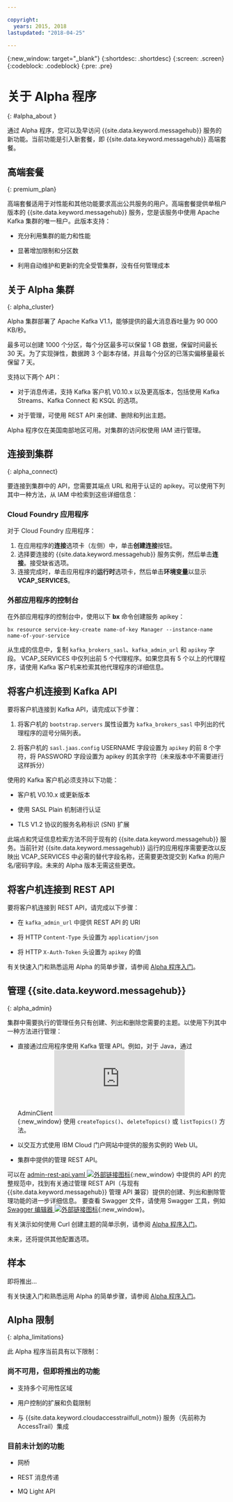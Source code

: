 ```yaml
---

copyright:
  years: 2015, 2018
lastupdated: "2018-04-25"

---
```


{:new_window: target="_blank"}
{:shortdesc: .shortdesc}
{:screen: .screen}
{:codeblock: .codeblock}
{:pre: .pre}

<!-- Notes from chat with Charlie 

Different plan for provisioning

Quality of service from each plan

Life of a user through cycle - APIs, feature sets

-->

# 关于 Alpha 程序
{: #alpha_about }

通过 Alpha 程序，您可以及早访问 {{site.data.keyword.messagehub}} 服务的新功能。当前功能是引入新套餐，即 {{site.data.keyword.messagehub}} 高端套餐。

## 高端套餐
{: premium_plan}

高端套餐适用于对性能和其他功能要求高出公共服务的用户。高端套餐提供单租户版本的 {{site.data.keyword.messagehub}} 服务，您是该服务中使用 Apache Kafka 集群的唯一租户。此版本支持：

* 充分利用集群的能力和性能

* 显著增加限制和分区数

* 利用自动维护和更新的完全受管集群，没有任何管理成本

## 关于 Alpha 集群
{: alpha_cluster}

Alpha 集群部署了 Apache Kafka V1.1，能够提供的最大消息吞吐量为 90 000 KB/秒。 

最多可以创建 1000 个分区，每个分区最多可以保留 1 GB 数据，保留时间最长 30 天。为了实现弹性，数据跨 3 个副本存储，并且每个分区的已落实偏移量最长保留 7 天。

支持以下两个 API：

* 对于消息传递，支持 Kafka 客户机 V0.10.x 以及更高版本，包括使用 Kafka Streams、Kafka Connect 和 KSQL 的选项。

* 对于管理，可使用 REST API 来创建、删除和列出主题。

Alpha 程序仅在美国南部地区可用。对集群的访问权使用 IAM 进行管理。

## 连接到集群
{: alpha_connect}

要连接到集群中的 API，您需要其端点 URL 和用于认证的 apikey。可以使用下列其中一种方法，从 IAM 中检索到这些详细信息：

### Cloud Foundry 应用程序
对于 Cloud Foundry 应用程序：
1. 在应用程序的**连接**选项卡（左侧）中，单击**创建连接**按钮。 
2. 选择要连接的 {{site.data.keyword.messagehub}} 服务实例，然后单击**连接**。接受缺省选项。 
3. 连接完成时，单击应用程序的**运行时**选项卡，然后单击**环境变量**以显示 **VCAP_SERVICES**。

### 外部应用程序的控制台
在外部应用程序的控制台中，使用以下 **bx** 命令创建服务 apikey： 

```
bx resource service-key-create name-of-key Manager --instance-name name-of-your-service
``` 

从生成的信息中，复制 <code>kafka_brokers_sasl</code>、<code>kafka_admin_url</code> 和 <code>apikey</code> 字段。
VCAP_SERVICES 中仅列出前 5 个代理程序。如果您具有 5 个以上的代理程序，请使用 Kafka 客户机来检索其他代理程序的详细信息。 

## 将客户机连接到 Kafka API

要将客户机连接到 Kafka API，请完成以下步骤：

1. 将客户机的 <code>bootstrap.servers</code> 属性设置为 <code>kafka_brokers_sasl</code> 中列出的代理程序的逗号分隔列表。

2. 将客户机的 <code>sasl.jaas.config</code> USERNAME 字段设置为 <code>apikey</code> 的前 8 个字符，将 PASSWORD 字段设置为 apikey 的其余字符（未来版本中不需要进行这样拆分）

使用的 Kafka 客户机必须支持以下功能：

* 客户机 V0.10.x 或更新版本

* 使用 SASL Plain 机制进行认证

* TLS V1.2 协议的服务名称标识 (SNI) 扩展

此端点和凭证信息检索方法不同于现有的 {{site.data.keyword.messagehub}} 服务。当前针对 {{site.data.keyword.messagehub}} 运行的应用程序需要更改以反映出 VCAP_SERVICES 中必需的替代字段名称，还需要更改提交到 Kafka 的用户名/密码字段。未来的 Alpha 版本无需这些更改。

## 将客户机连接到 REST API

要将客户机连接到 REST API，请完成以下步骤：

* 在 <code>kafka_admin_url</code> 中提供 REST API 的 URI

* 将 HTTP <code>Content-Type</code> 头设置为 <code>application/json</code>

* 将 HTTP <code>X-Auth-Token</code> 头设置为 <code>apikey</code> 的值 

有关快速入门和熟悉运用 Alpha 的简单步骤，请参阅 [Alpha 程序入门](/docs/services/MessageHub/messagehub120.html)。


## 管理 {{site.data.keyword.messagehub}}
{: alpha_admin}

集群中需要执行的管理任务只有创建、列出和删除您需要的主题。以使用下列其中一种方法进行管理：

* 直接通过应用程序使用 Kafka 管理 API。例如，对于 Java，通过 AdminClient ![外部链接图标](http://kafka.apache.org/11/javadoc/index.html?org/apache/kafka/clients/admin/AdminClient.html){:new_window} 使用 <code>createTopics()</code>、<code>deleteTopics()</code> 或 <code>listTopics()</code> 方法。


* 以交互方式使用 IBM Cloud 门户网站中提供的服务实例的 Web UI。

* 集群中提供的管理 REST API。

可以在 [admin-rest-api.yaml ![外部链接图标](../../icons/launch-glyph.svg "外部链接图标")](https://github.com/ibm-messaging/message-hub-docs/blob/master/admin-rest-api/admin-rest-api.yaml){:new_window} 中提供的 API 的完整规范中，找到有关通过管理 REST API（与现有 {{site.data.keyword.messagehub}} 管理 API 兼容）提供的创建、列出和删除管理功能的进一步详细信息。
要查看 Swagger 文件，请使用 Swagger 工具，例如 [Swagger 编辑器 ![外部链接图标](../../icons/launch-glyph.svg " 外部链接图标")](http://editor.swagger.io/#/){:new_window}。

有关演示如何使用 Curl 创建主题的简单示例，请参阅 [Alpha 程序入门](/docs/services/MessageHub/messagehub120.html)。

未来，还将提供其他配置选项。


## 样本

即将推出...

有关快速入门和熟悉运用 Alpha 的简单步骤，请参阅 [Alpha 程序入门](/docs/services/MessageHub/messagehub120.html)。

## Alpha 限制
{: alpha_limitations}

此 Alpha 程序当前具有以下限制：

### 尚不可用，但即将推出的功能

* 支持多个可用性区域

* 用户控制的扩展和负载限制

* 与 {{site.data.keyword.cloudaccesstrailfull_notm}} 服务（先前称为 AccessTrail）集成 

### 目前未计划的功能

* 网桥

* REST 消息传递

* MQ Light API











